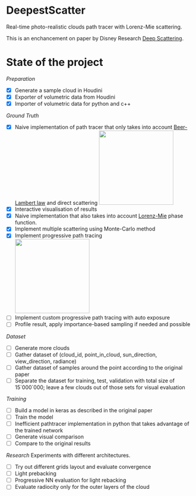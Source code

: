 # DeepestScatter
Real-time photo-realistic clouds path tracer with Lorenz-Mie scattering.

This is an enchancement on paper by Disney Research [Deep Scattering](http://drz.disneyresearch.com/~jnovak/publications/DeepScattering/DeepScattering.pdf).

# State of the project
*Preparation*
- [x] Generate a sample cloud in Houdini
- [x] Exporter of volumetric data from Houdini
- [x] Importer of volumetric data for python and c++

*Ground Truth*
- [x] Naive implementation of path tracer that only takes into account [Beer-Lambert law](https://en.wikipedia.org/wiki/Beer%E2%80%93Lambert_law) and direct scattering 
  <img src="https://github.com/marsermd/DeepestScatter/raw/master/images/naive_cloud_cube_rendering.png" width="200"/>
- [x] Interactive visualisation of results
- [x] Naive implementation that also takes into account [Lorenz-Mie](https://en.wikipedia.org/wiki/Mie_scattering) phase function.
- [x] Implement multiple scattering using Monte-Carlo method
- [x] Implement progressive path tracing   
  <img src="https://github.com/marsermd/DeepestScatter/raw/master/images/multiple_scattering_0.png" width="200"/>   
- [ ] Implement custom progressive path tracing with auto exposure
- [ ] Profile result, apply importance-based sampling if needed and possible   

*Dataset*
- [ ] Generate more clouds
- [ ] Gather dataset of (cloud_id, point_in_cloud, sun_direction, view_direction, radiance)
- [ ] Gather dataset of samples around the point according to the original paper
- [ ] Separate the dataset for training, test, validation with total size of 15\`000\`000; leave a few clouds out of those sets for visual evaluation

*Training*
- [ ] Build a model in keras as described in the original paper
- [ ] Train the model
- [ ] Inefficient pathtracer implementation in python that takes advantage of the trained network
- [ ] Generate visual comparison
- [ ] Compare to the original results

*Research*
Experiments with different architectures.
- [ ] Try out different grids layout and evaluate convergence
- [ ] Light prebacking
- [ ] Progressive NN evaluation for light rebacking
- [ ] Evaluate radiocity only for the outer layers of the cloud
